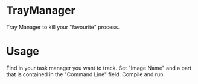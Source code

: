 TrayManager
===========

Tray Manager to kill your "favourite" process.


Usage
=====
Find in your task manager you want to track.
Set "Image Name" and a part that is contained in the "Command Line" field.
Compile and run.